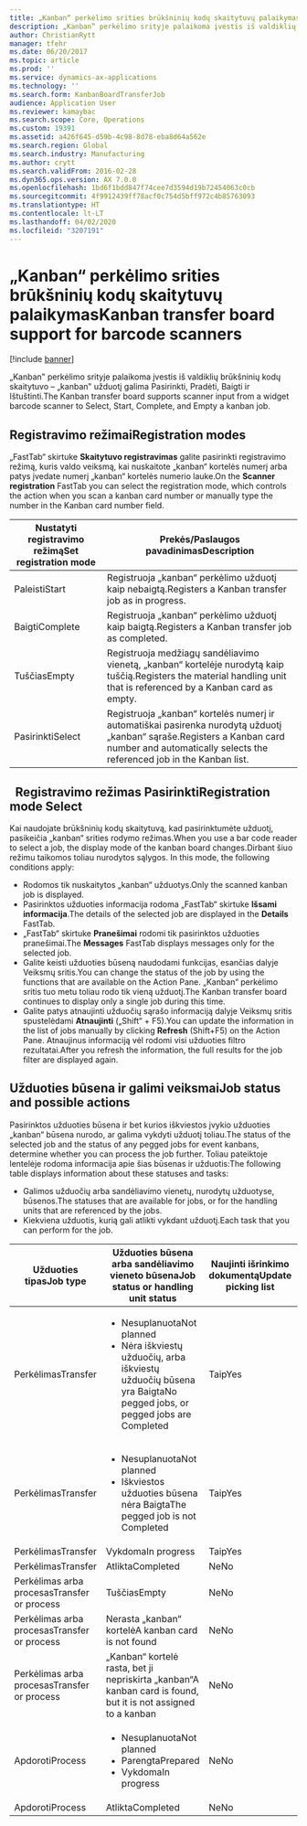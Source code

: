 ```yaml
---
title: „Kanban“ perkėlimo srities brūkšninių kodų skaitytuvų palaikymas
description: „Kanban‟ perkėlimo srityje palaikoma įvestis iš valdiklių brūkšninių kodų skaitytuvo – „kanban‟ užduotį galima Pasirinkti, Pradėti, Baigti ir Ištuštinti.
author: ChristianRytt
manager: tfehr
ms.date: 06/20/2017
ms.topic: article
ms.prod: ''
ms.service: dynamics-ax-applications
ms.technology: ''
ms.search.form: KanbanBoardTransferJob
audience: Application User
ms.reviewer: kamaybac
ms.search.scope: Core, Operations
ms.custom: 19391
ms.assetid: a426f645-d59b-4c98-8d78-eba8d64a562e
ms.search.region: Global
ms.search.industry: Manufacturing
ms.author: crytt
ms.search.validFrom: 2016-02-28
ms.dyn365.ops.version: AX 7.0.0
ms.openlocfilehash: 1bd6f1bdd847f74cee7d3594d19b72454063c0cb
ms.sourcegitcommit: 4f9912439ff78acf0c754d5bff972c4b85763093
ms.translationtype: HT
ms.contentlocale: lt-LT
ms.lasthandoff: 04/02/2020
ms.locfileid: "3207191"
---
```

# <a name="kanban-transfer-board-support-for-barcode-scanners"></a><span data-ttu-id="7367a-103">„Kanban“ perkėlimo srities brūkšninių kodų skaitytuvų palaikymas</span><span class="sxs-lookup"><span data-stu-id="7367a-103">Kanban transfer board support for barcode scanners</span></span>

[!include [banner](../includes/banner.md)]

<span data-ttu-id="7367a-104">„Kanban‟ perkėlimo srityje palaikoma įvestis iš valdiklių brūkšninių kodų skaitytuvo – „kanban‟ užduotį galima Pasirinkti, Pradėti, Baigti ir Ištuštinti.</span><span class="sxs-lookup"><span data-stu-id="7367a-104">The Kanban transfer board supports scanner input from a widget barcode scanner to Select, Start, Complete, and Empty a kanban job.</span></span>

<a name="registration-modes"></a><span data-ttu-id="7367a-105">Registravimo režimai</span><span class="sxs-lookup"><span data-stu-id="7367a-105">Registration modes</span></span>
------------------

<span data-ttu-id="7367a-106">„FastTab“ skirtuke **Skaitytuvo registravimas** galite pasirinkti registravimo režimą, kuris valdo veiksmą, kai nuskaitote „kanban“ kortelės numerį arba patys įvedate numerį „kanban“ kortelės numerio lauke.</span><span class="sxs-lookup"><span data-stu-id="7367a-106">On the **Scanner registration** FastTab you can select the registration mode, which controls the action when you scan a kanban card number or manually type the number in the Kanban card number field.</span></span>

| <span data-ttu-id="7367a-107">Nustatyti registravimo režimą</span><span class="sxs-lookup"><span data-stu-id="7367a-107">Set registration mode</span></span> | <span data-ttu-id="7367a-108">Prekės/Paslaugos pavadinimas</span><span class="sxs-lookup"><span data-stu-id="7367a-108">Description</span></span>                                                                                     |
|-----------------------|-------------------------------------------------------------------------------------------------|
| <span data-ttu-id="7367a-109">Paleisti</span><span class="sxs-lookup"><span data-stu-id="7367a-109">Start</span></span>                 | <span data-ttu-id="7367a-110">Registruoja „kanban“ perkėlimo užduotį kaip nebaigtą.</span><span class="sxs-lookup"><span data-stu-id="7367a-110">Registers a Kanban transfer job as in progress.</span></span>                                                 |
| <span data-ttu-id="7367a-111">Baigti</span><span class="sxs-lookup"><span data-stu-id="7367a-111">Complete</span></span>              | <span data-ttu-id="7367a-112">Registruoja „kanban“ perkėlimo užduotį kaip baigtą.</span><span class="sxs-lookup"><span data-stu-id="7367a-112">Registers a Kanban transfer job as completed.</span></span>                                                   |
| <span data-ttu-id="7367a-113">Tuščias</span><span class="sxs-lookup"><span data-stu-id="7367a-113">Empty</span></span>                 | <span data-ttu-id="7367a-114">Registruoja medžiagų sandėliavimo vienetą, „kanban“ kortelėje nurodytą kaip tuščią.</span><span class="sxs-lookup"><span data-stu-id="7367a-114">Registers the material handling unit that is referenced by a Kanban card as empty.</span></span>              |
| <span data-ttu-id="7367a-115">Pasirinkti</span><span class="sxs-lookup"><span data-stu-id="7367a-115">Select</span></span>                | <span data-ttu-id="7367a-116">Registruoja „kanban“ kortelės numerį ir automatiškai pasirenka nurodytą užduotį „kanban“ sąraše.</span><span class="sxs-lookup"><span data-stu-id="7367a-116">Registers a Kanban card number and automatically selects the referenced job in the Kanban list.</span></span> |

 
<span data-ttu-id="7367a-117">Registravimo režimas Pasirinkti</span><span class="sxs-lookup"><span data-stu-id="7367a-117">Registration mode Select</span></span>
------------------------

<span data-ttu-id="7367a-118">Kai naudojate brūkšninių kodų skaitytuvą, kad pasirinktumėte užduotį, pasikeičia „kanban“ srities rodymo režimas.</span><span class="sxs-lookup"><span data-stu-id="7367a-118">When you use a bar code reader to select a job, the display mode of the kanban board changes.</span></span><span data-ttu-id="7367a-119">Dirbant šiuo režimu taikomos toliau nurodytos sąlygos.</span><span class="sxs-lookup"><span data-stu-id="7367a-119"> In this mode, the following conditions apply:</span></span>

-   <span data-ttu-id="7367a-120">Rodomos tik nuskaitytos „kanban“ užduotys.</span><span class="sxs-lookup"><span data-stu-id="7367a-120">Only the scanned kanban job is displayed.</span></span>
-   <span data-ttu-id="7367a-121">Pasirinktos užduoties informacija rodoma „FastTab“ skirtuke **Išsami informacija**.</span><span class="sxs-lookup"><span data-stu-id="7367a-121">The details of the selected job are displayed in the **Details** FastTab.</span></span>
-   <span data-ttu-id="7367a-122">„FastTab“ skirtuke **Pranešimai** rodomi tik pasirinktos užduoties pranešimai.</span><span class="sxs-lookup"><span data-stu-id="7367a-122">The **Messages** FastTab displays messages only for the selected job.</span></span>
-   <span data-ttu-id="7367a-123">Galite keisti užduoties būseną naudodami funkcijas, esančias dalyje Veiksmų sritis.</span><span class="sxs-lookup"><span data-stu-id="7367a-123">You can change the status of the job by using the functions that are available on the Action Pane.</span></span> <span data-ttu-id="7367a-124">„Kanban“ perkėlimo sritis tuo metu toliau rodo tik vieną užduotį.</span><span class="sxs-lookup"><span data-stu-id="7367a-124">The Kanban transfer board continues to display only a single job during this time.</span></span>
-   <span data-ttu-id="7367a-125">Galite patys atnaujinti užduočių sąrašo informaciją dalyje Veiksmų sritis spustelėdami **Atnaujinti** („Shift“ + F5).</span><span class="sxs-lookup"><span data-stu-id="7367a-125">You can update the information in the list of jobs manually by clicking **Refresh** (Shift+F5) on the Action Pane.</span></span> <span data-ttu-id="7367a-126">Atnaujinus informaciją vėl rodomi visi užduoties filtro rezultatai.</span><span class="sxs-lookup"><span data-stu-id="7367a-126">After you refresh the information, the full results for the job filter are displayed again.</span></span>

## <a name="job-status-and-possible-actions"></a><span data-ttu-id="7367a-127">Užduoties būsena ir galimi veiksmai</span><span class="sxs-lookup"><span data-stu-id="7367a-127">Job status and possible actions</span></span>
<span data-ttu-id="7367a-128">Pasirinktos užduoties būsena ir bet kurios iškviestos įvykio užduoties „kanban“ būsena nurodo, ar galima vykdyti užduotį toliau.</span><span class="sxs-lookup"><span data-stu-id="7367a-128">The status of the selected job and the status of any pegged jobs for event kanbans, determine whether you can process the job further.</span></span> <span data-ttu-id="7367a-129">Toliau pateiktoje lentelėje rodoma informacija apie šias būsenas ir užduotis:</span><span class="sxs-lookup"><span data-stu-id="7367a-129">The following table displays information about these statuses and tasks:</span></span>
-   <span data-ttu-id="7367a-130">Galimos užduočių arba sandėliavimo vienetų, nurodytų užduotyse, būsenos.</span><span class="sxs-lookup"><span data-stu-id="7367a-130">The statuses that are available for jobs, or for the handling units that are referenced by the jobs.</span></span>
-   <span data-ttu-id="7367a-131">Kiekviena užduotis, kurią gali atlikti vykdant užduotį.</span><span class="sxs-lookup"><span data-stu-id="7367a-131">Each task that you can perform for the job.</span></span>

<table>
<colgroup>
<col width="12%" />
<col width="12%" />
<col width="12%" />
<col width="12%" />
<col width="12%" />
<col width="12%" />
<col width="12%" />
<col width="12%" />
</colgroup>
<thead>
<tr class="header">
<th><span data-ttu-id="7367a-132">Užduoties tipas</span><span class="sxs-lookup"><span data-stu-id="7367a-132">Job type</span></span></th>
<th><span data-ttu-id="7367a-133">Užduoties būsena arba sandėliavimo vieneto būsena</span><span class="sxs-lookup"><span data-stu-id="7367a-133">Job status or handling unit status</span></span></th>
<th><span data-ttu-id="7367a-134">Naujinti išrinkimo dokumentą</span><span class="sxs-lookup"><span data-stu-id="7367a-134">Update picking list</span></span></th>
<th><span data-ttu-id="7367a-135">Paleisti</span><span class="sxs-lookup"><span data-stu-id="7367a-135">Start</span></span></th>
<th><span data-ttu-id="7367a-136">Atnaujinti registraciją</span><span class="sxs-lookup"><span data-stu-id="7367a-136">Update registration</span></span></th>
<th><span data-ttu-id="7367a-137">Baigti</span><span class="sxs-lookup"><span data-stu-id="7367a-137">Complete</span></span></th>
<th><span data-ttu-id="7367a-138">Tuščias</span><span class="sxs-lookup"><span data-stu-id="7367a-138">Empty</span></span></th>
<th><span data-ttu-id="7367a-139">Kurti įvykio „kanban“</span><span class="sxs-lookup"><span data-stu-id="7367a-139">Create event kanbans</span></span></th>
</tr>
</thead>
<tbody>
<tr class="odd">
<td><span data-ttu-id="7367a-140">Perkėlimas</span><span class="sxs-lookup"><span data-stu-id="7367a-140">Transfer</span></span></td>
<td><ul>
<li><span data-ttu-id="7367a-141">Nesuplanuota</span><span class="sxs-lookup"><span data-stu-id="7367a-141">Not planned</span></span></li>
<li><span data-ttu-id="7367a-142">Nėra iškviestų užduočių, arba iškviestų užduočių būsena yra Baigta</span><span class="sxs-lookup"><span data-stu-id="7367a-142">No pegged jobs, or pegged jobs are Completed</span></span></li>
</ul></td>
<td><span data-ttu-id="7367a-143">Taip</span><span class="sxs-lookup"><span data-stu-id="7367a-143">Yes</span></span></td>
<td><span data-ttu-id="7367a-144">Taip</span><span class="sxs-lookup"><span data-stu-id="7367a-144">Yes</span></span></td>
<td><span data-ttu-id="7367a-145">Taip</span><span class="sxs-lookup"><span data-stu-id="7367a-145">Yes</span></span></td>
<td><span data-ttu-id="7367a-146">Taip</span><span class="sxs-lookup"><span data-stu-id="7367a-146">Yes</span></span></td>
<td><span data-ttu-id="7367a-147">Ne</span><span class="sxs-lookup"><span data-stu-id="7367a-147">No</span></span></td>
<td><span data-ttu-id="7367a-148">Taip</span><span class="sxs-lookup"><span data-stu-id="7367a-148">Yes</span></span></td>
</tr>
<tr class="even">
<td><span data-ttu-id="7367a-149">Perkėlimas</span><span class="sxs-lookup"><span data-stu-id="7367a-149">Transfer</span></span></td>
<td><ul>
<li><span data-ttu-id="7367a-150">Nesuplanuota</span><span class="sxs-lookup"><span data-stu-id="7367a-150">Not planned</span></span></li>
<li><span data-ttu-id="7367a-151">Iškviestos užduoties būsena nėra Baigta</span><span class="sxs-lookup"><span data-stu-id="7367a-151">The pegged job is not Completed</span></span></li>
</ul></td>
<td><span data-ttu-id="7367a-152">Taip</span><span class="sxs-lookup"><span data-stu-id="7367a-152">Yes</span></span></td>
<td><span data-ttu-id="7367a-153">Ne</span><span class="sxs-lookup"><span data-stu-id="7367a-153">No</span></span></td>
<td><span data-ttu-id="7367a-154">Taip</span><span class="sxs-lookup"><span data-stu-id="7367a-154">Yes</span></span></td>
<td><span data-ttu-id="7367a-155">Ne</span><span class="sxs-lookup"><span data-stu-id="7367a-155">No</span></span></td>
<td><span data-ttu-id="7367a-156">Ne</span><span class="sxs-lookup"><span data-stu-id="7367a-156">No</span></span></td>
<td><span data-ttu-id="7367a-157">Ne</span><span class="sxs-lookup"><span data-stu-id="7367a-157">No</span></span></td>
</tr>
<tr class="odd">
<td><span data-ttu-id="7367a-158">Perkėlimas</span><span class="sxs-lookup"><span data-stu-id="7367a-158">Transfer</span></span></td>
<td><span data-ttu-id="7367a-159">Vykdoma</span><span class="sxs-lookup"><span data-stu-id="7367a-159">In progress</span></span></td>
<td><span data-ttu-id="7367a-160">Taip</span><span class="sxs-lookup"><span data-stu-id="7367a-160">Yes</span></span></td>
<td><span data-ttu-id="7367a-161">Ne</span><span class="sxs-lookup"><span data-stu-id="7367a-161">No</span></span></td>
<td><span data-ttu-id="7367a-162">Taip</span><span class="sxs-lookup"><span data-stu-id="7367a-162">Yes</span></span></td>
<td><span data-ttu-id="7367a-163">Taip</span><span class="sxs-lookup"><span data-stu-id="7367a-163">Yes</span></span></td>
<td><span data-ttu-id="7367a-164">Ne</span><span class="sxs-lookup"><span data-stu-id="7367a-164">No</span></span></td>
<td><span data-ttu-id="7367a-165">Ne</span><span class="sxs-lookup"><span data-stu-id="7367a-165">No</span></span></td>
</tr>
<tr class="even">
<td><span data-ttu-id="7367a-166">Perkėlimas</span><span class="sxs-lookup"><span data-stu-id="7367a-166">Transfer</span></span></td>
<td><span data-ttu-id="7367a-167">Atlikta</span><span class="sxs-lookup"><span data-stu-id="7367a-167">Completed</span></span></td>
<td><span data-ttu-id="7367a-168">Ne</span><span class="sxs-lookup"><span data-stu-id="7367a-168">No</span></span></td>
<td><span data-ttu-id="7367a-169">Ne</span><span class="sxs-lookup"><span data-stu-id="7367a-169">No</span></span></td>
<td><span data-ttu-id="7367a-170">Ne</span><span class="sxs-lookup"><span data-stu-id="7367a-170">No</span></span></td>
<td><span data-ttu-id="7367a-171">Ne</span><span class="sxs-lookup"><span data-stu-id="7367a-171">No</span></span></td>
<td><span data-ttu-id="7367a-172">Taip</span><span class="sxs-lookup"><span data-stu-id="7367a-172">Yes</span></span></td>
<td><span data-ttu-id="7367a-173">Ne</span><span class="sxs-lookup"><span data-stu-id="7367a-173">No</span></span></td>
</tr>
<tr class="odd">
<td><span data-ttu-id="7367a-174">Perkėlimas arba procesas</span><span class="sxs-lookup"><span data-stu-id="7367a-174">Transfer or process</span></span></td>
<td><span data-ttu-id="7367a-175">Tuščias</span><span class="sxs-lookup"><span data-stu-id="7367a-175">Empty</span></span></td>
<td><span data-ttu-id="7367a-176">Ne</span><span class="sxs-lookup"><span data-stu-id="7367a-176">No</span></span></td>
<td><span data-ttu-id="7367a-177">Ne</span><span class="sxs-lookup"><span data-stu-id="7367a-177">No</span></span></td>
<td><span data-ttu-id="7367a-178">Ne</span><span class="sxs-lookup"><span data-stu-id="7367a-178">No</span></span></td>
<td><span data-ttu-id="7367a-179">Ne</span><span class="sxs-lookup"><span data-stu-id="7367a-179">No</span></span></td>
<td><span data-ttu-id="7367a-180">Ne</span><span class="sxs-lookup"><span data-stu-id="7367a-180">No</span></span></td>
<td><span data-ttu-id="7367a-181">Ne</span><span class="sxs-lookup"><span data-stu-id="7367a-181">No</span></span></td>
</tr>
<tr class="even">
<td><span data-ttu-id="7367a-182">Perkėlimas arba procesas</span><span class="sxs-lookup"><span data-stu-id="7367a-182">Transfer or process</span></span></td>
<td><span data-ttu-id="7367a-183">Nerasta „kanban“ kortelė</span><span class="sxs-lookup"><span data-stu-id="7367a-183">A kanban card is not found</span></span></td>
<td><span data-ttu-id="7367a-184">Ne</span><span class="sxs-lookup"><span data-stu-id="7367a-184">No</span></span></td>
<td><span data-ttu-id="7367a-185">Ne</span><span class="sxs-lookup"><span data-stu-id="7367a-185">No</span></span></td>
<td><span data-ttu-id="7367a-186">Ne</span><span class="sxs-lookup"><span data-stu-id="7367a-186">No</span></span></td>
<td><span data-ttu-id="7367a-187">Ne</span><span class="sxs-lookup"><span data-stu-id="7367a-187">No</span></span></td>
<td><span data-ttu-id="7367a-188">Ne</span><span class="sxs-lookup"><span data-stu-id="7367a-188">No</span></span></td>
<td><span data-ttu-id="7367a-189">Ne</span><span class="sxs-lookup"><span data-stu-id="7367a-189">No</span></span></td>
</tr>
<tr class="odd">
<td><span data-ttu-id="7367a-190">Perkėlimas arba procesas</span><span class="sxs-lookup"><span data-stu-id="7367a-190">Transfer or process</span></span></td>
<td><span data-ttu-id="7367a-191">„Kanban“ kortelė rasta, bet ji nepriskirta „kanban“</span><span class="sxs-lookup"><span data-stu-id="7367a-191">A kanban card is found, but it is not assigned to a kanban</span></span></td>
<td><span data-ttu-id="7367a-192">Ne</span><span class="sxs-lookup"><span data-stu-id="7367a-192">No</span></span></td>
<td><span data-ttu-id="7367a-193">Ne</span><span class="sxs-lookup"><span data-stu-id="7367a-193">No</span></span></td>
<td><span data-ttu-id="7367a-194">Ne</span><span class="sxs-lookup"><span data-stu-id="7367a-194">No</span></span></td>
<td><span data-ttu-id="7367a-195">Ne</span><span class="sxs-lookup"><span data-stu-id="7367a-195">No</span></span></td>
<td><span data-ttu-id="7367a-196">Ne</span><span class="sxs-lookup"><span data-stu-id="7367a-196">No</span></span></td>
<td><span data-ttu-id="7367a-197">Ne</span><span class="sxs-lookup"><span data-stu-id="7367a-197">No</span></span></td>
</tr>
<tr class="even">
<td><span data-ttu-id="7367a-198">Apdoroti</span><span class="sxs-lookup"><span data-stu-id="7367a-198">Process</span></span></td>
<td><ul>
<li><span data-ttu-id="7367a-199">Nesuplanuota</span><span class="sxs-lookup"><span data-stu-id="7367a-199">Not planned</span></span></li>
<li><span data-ttu-id="7367a-200">Parengta</span><span class="sxs-lookup"><span data-stu-id="7367a-200">Prepared</span></span></li>
<li><span data-ttu-id="7367a-201">Vykdoma</span><span class="sxs-lookup"><span data-stu-id="7367a-201">In progress</span></span></li>
</ul></td>
<td><span data-ttu-id="7367a-202">Ne</span><span class="sxs-lookup"><span data-stu-id="7367a-202">No</span></span></td>
<td><span data-ttu-id="7367a-203">Ne</span><span class="sxs-lookup"><span data-stu-id="7367a-203">No</span></span></td>
<td><span data-ttu-id="7367a-204">Ne</span><span class="sxs-lookup"><span data-stu-id="7367a-204">No</span></span></td>
<td><span data-ttu-id="7367a-205">Ne</span><span class="sxs-lookup"><span data-stu-id="7367a-205">No</span></span></td>
<td><span data-ttu-id="7367a-206">Ne</span><span class="sxs-lookup"><span data-stu-id="7367a-206">No</span></span></td>
<td><span data-ttu-id="7367a-207">Ne</span><span class="sxs-lookup"><span data-stu-id="7367a-207">No</span></span></td>
</tr>
<tr class="odd">
<td><span data-ttu-id="7367a-208">Apdoroti</span><span class="sxs-lookup"><span data-stu-id="7367a-208">Process</span></span></td>
<td><span data-ttu-id="7367a-209">Atlikta</span><span class="sxs-lookup"><span data-stu-id="7367a-209">Completed</span></span></td>
<td><span data-ttu-id="7367a-210">Ne</span><span class="sxs-lookup"><span data-stu-id="7367a-210">No</span></span></td>
<td><span data-ttu-id="7367a-211">Ne</span><span class="sxs-lookup"><span data-stu-id="7367a-211">No</span></span></td>
<td><span data-ttu-id="7367a-212">Ne</span><span class="sxs-lookup"><span data-stu-id="7367a-212">No</span></span></td>
<td><span data-ttu-id="7367a-213">Ne</span><span class="sxs-lookup"><span data-stu-id="7367a-213">No</span></span></td>
<td><span data-ttu-id="7367a-214">Ne</span><span class="sxs-lookup"><span data-stu-id="7367a-214">No</span></span></td>
<td><span data-ttu-id="7367a-215">Ne</span><span class="sxs-lookup"><span data-stu-id="7367a-215">No</span></span></td>
</tr>
</tbody>
</table>





